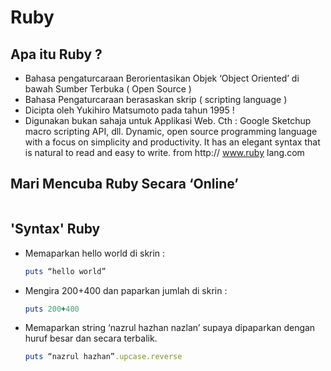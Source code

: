 # Ruby

## Apa itu Ruby ?

* Bahasa pengaturcaraan Berorientasikan Objek ‘Object Oriented’ di bawah Sumber Terbuka ( Open Source )
* Bahasa Pengaturcaraan berasaskan skrip ( scripting language )
* Dicipta oleh Yukihiro Matsumoto pada tahun 1995 !
* Digunakan bukan sahaja untuk Applikasi Web. Cth : 
  Google Sketchup macro scripting API, dll.
  Dynamic, open source programming language with a focus on simplicity
  and productivity. It has an elegant syntax that is natural to read and easy to write. from http:// www.ruby lang.com

## Mari Mencuba Ruby Secara ‘Online’

```Sila layari laman web http://tryruby.org untuk mencuba ruby secara ‘online’.
```

## 'Syntax' Ruby
- Memaparkan hello world di skrin :
  ```ruby 
  puts “hello world”
  ```
- Mengira 200+400 dan paparkan jumlah di skrin :
  ``` ruby
  puts 200+400
  ```
- Memaparkan string ‘nazrul hazhan nazlan’ supaya dipaparkan dengan huruf besar dan secara terbalik.
  ``` ruby
  puts “nazrul hazhan”.upcase.reverse


